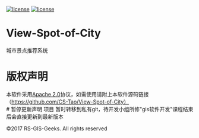 [![license](https://img.shields.io/badge/license-Apche%202.0-orange.svg)](http://www.apache.org/licenses/LICENSE-2.0.html) [![license](https://img.shields.io/badge/chat-Github%20issues-blue.svg)](https://github.com/RS-GIS-Geeks/View-Spot-of-City/issues)
# View-Spot-of-City
城市景点推荐系统
# 版权声明
本软件采用[Apache 2.0](http://www.apache.org/licenses/LICENSE-2.0.html)协议，如需使用请附上本软件源码链接（https://github.com/CS-Tao/View-Spot-of-City）<br>
# 暂停更新声明
项目 暂时转移到私有git，待开发小组所修"gis软件开发"课程结束后会直接更新到最新版本<br>

©2017 RS-GIS-Geeks. All rights reserved
